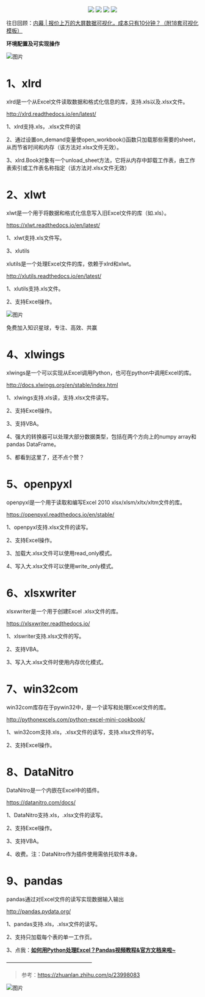 <div align="center">
    <a href="https://github.com/zhaofeng092/python_auto_office"> <img src="https://badgen.net/badge/Github/%E7%A8%8B%E5%BA%8F%E5%91%98?icon=github&color=red"></a>
    <a href="https://mp.weixin.qq.com/s/xkZSp3606rTPN_JbLT3hSQ"> <img src="https://badgen.net/badge/follow/%E5%85%AC%E4%BC%97%E5%8F%B7?icon=rss&color=green"></a>
    <a href="https://space.bilibili.com/259649365"> <img src="https://badgen.net/badge/pick/B%E7%AB%99?icon=dependabot&color=blue"></a>
    <a href="https://mp.weixin.qq.com/s/wx-JkgOUoJhb-7ZESxl93w"> <img src="https://badgen.net/badge/join/%E4%BA%A4%E6%B5%81%E7%BE%A4?icon=atom&color=yellow"></a>
</div>


往日回顾：[内幕 | 报价上万的大屏数据可视化，成本只有10分钟？（附18套可视化模板）](http://mp.weixin.qq.com/s?__biz=MzI2Nzg5MjgyNg==&mid=2247487795&idx=1&sn=2c5c03e79779e5c3771c6907fb86ef75&chksm=eaf6b006dd81391003d372e4d73447b01e296655222564d8e262ee36c5b7a146c02ed2d8ea0e&scene=21#wechat_redirect)



**环境配置及可实现操作**

![图片](https://mmbiz.qpic.cn/mmbiz_jpg/SAHDhZ6pPOibuS0xkxf1HGCtV1KxmOy2ic2qcAEQxDSsa1icC6on0bibkxBRHPxgqZ3rVuI4UnwGcscibcpO3Ifwzjg/640?wx_fmt=jpeg&tp=webp&wxfrom=5&wx_lazy=1&wx_co=1)

# 1、xlrd

xlrd是一个从Excel文件读取数据和格式化信息的库，支持.xls以及.xlsx文件。

http://xlrd.readthedocs.io/en/latest/

1、xlrd支持.xls，.xlsx文件的读

2、通过设置on_demand变量使open_workbook()函数只加载那些需要的sheet，从而节省时间和内存（该方法对.xlsx文件无效）。

3、xlrd.Book对象有一个unload_sheet方法，它将从内存中卸载工作表，由工作表索引或工作表名称指定（该方法对.xlsx文件无效）

# 2、xlwt

xlwt是一个用于将数据和格式化信息写入旧Excel文件的库（如.xls）。

https://xlwt.readthedocs.io/en/latest/

1、xlwt支持.xls文件写。

3、xlutils

xlutils是一个处理Excel文件的库，依赖于xlrd和xlwt。

http://xlutils.readthedocs.io/en/latest/

1、xlutils支持.xls文件。

2、支持Excel操作。



![图片](https://mmbiz.qpic.cn/mmbiz_png/SAHDhZ6pPOibuS0xkxf1HGCtV1KxmOy2ic7hAUiaeuib4VamYHtHFXO988QXwK0QicQxTK1MqDOsMwiamT9xBlBhcG4g/640?wx_fmt=png&tp=webp&wxfrom=5&wx_lazy=1&wx_co=1)

免费加入知识星球，专注、高效、共赢

# 4、xlwings

xlwings是一个可以实现从Excel调用Python，也可在python中调用Excel的库。

http://docs.xlwings.org/en/stable/index.html

1、xlwings支持.xls读，支持.xlsx文件读写。

2、支持Excel操作。

3、支持VBA。

4、强大的转换器可以处理大部分数据类型，包括在两个方向上的numpy array和pandas DataFrame。

5、都看到这里了，还不点个赞？

# 5、openpyxl

openpyxl是一个用于读取和编写Excel 2010 xlsx/xlsm/xltx/xltm文件的库。

https://openpyxl.readthedocs.io/en/stable/

1、openpyxl支持.xlsx文件的读写。

2、支持Excel操作。

3、加载大.xlsx文件可以使用read_only模式。

4、写入大.xlsx文件可以使用write_only模式。

# 6、xlsxwriter

xlsxwriter是一个用于创建Excel .xlsx文件的库。

https://xlsxwriter.readthedocs.io/

1、xlswriter支持.xlsx文件的写。

2、支持VBA。

3、写入大.xlsx文件时使用内存优化模式。

# 7、win32com

win32com库存在于pywin32中，是一个读写和处理Excel文件的库。

http://pythonexcels.com/python-excel-mini-cookbook/

1、win32com支持.xls，.xlsx文件的读写，支持.xlsx文件的写。

2、支持Excel操作。

# 8、DataNitro

DataNitro是一个内嵌在Excel中的插件。

https://datanitro.com/docs/

1、DataNitro支持.xls，.xlsx文件的读写。

2、支持Excel操作。

3、支持VBA。

4、收费。注：DataNitro作为插件使用需依托软件本身。



# 9、pandas

pandas通过对Excel文件的读写实现数据输入输出

http://pandas.pydata.org/

1、pandas支持.xls，.xlsx文件的读写。

2、支持只加载每个表的单一工作页。

3、点我：[**如何用Python处理Excel？Pandas视频教程&官方文档来啦~**](http://mp.weixin.qq.com/s?__biz=MzI2Nzg5MjgyNg==&mid=2247487280&idx=1&sn=504f948be74ae8a2fa9f3419ef8fbc5d&chksm=eaf6ae05dd812713b99e1164589d17333173ac0c60c2bfcf1942c84f8fcbac225664ec248923&scene=21#wechat_redirect)



————————————————

> 参考：https://zhuanlan.zhihu.com/p/23998083

![图片](https://mmbiz.qpic.cn/mmbiz_jpg/SAHDhZ6pPOibgo7Ze5JAPiaYYmteOo95fwpiacvSnibzVmNVCEN6fbfgaDKGHNlMZ6aFiaGjuCfr4ekng7mlfUaCWyg/640?wx_fmt=jpeg&tp=webp&wxfrom=5&wx_lazy=1&wx_co=1)